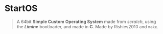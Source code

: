 # StartOS

> A 64bit **Simple Custom Operating System** made from _scratch_, using the ***Limine*** bootloader, and made in **C**.
> Made by Rishies2010 and `make`.
